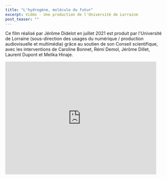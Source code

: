 ```yaml
---
title: "L'hydrogène, molécule du futur"
excerpt: Vidéo - Une production de l'Université de Lorraine
post_teaser: ""
---
```



Ce film réalisé par Jérôme Didelot en juillet 2021 est produit par l'Université de Lorraine (sous-direction des usages du numérique / production audiovisuelle et multimédia) grâce au soutien de son Conseil scientifique, avec les interventions de Caroline Bonnet, Rémi Demol, Jérôme Dillet, Laurent Dupont et Melika Hinaje.

<iframe src="http://videos.univ-lorraine.fr/video.php?id=15180&width=480&height=360&autostart=false"  width="480" height="360" frameborder="0" allowfullscreen=""></iframe>

